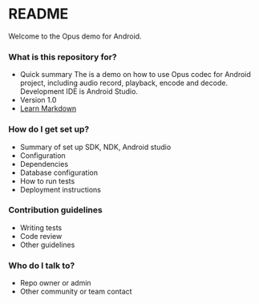 # README #

Welcome to the Opus demo for Android.

### What is this repository for? ###

* Quick summary
The is a demo on how to use Opus codec for Android project, including audio record, playback, encode and decode. Development IDE is Android Studio.  
* Version
1.0
* [Learn Markdown](https://bitbucket.org/louisyoung/opus_android.git)

### How do I get set up? ###

* Summary of set up
SDK, NDK, Android studio
* Configuration
* Dependencies
* Database configuration
* How to run tests
* Deployment instructions

### Contribution guidelines ###

* Writing tests
* Code review
* Other guidelines

### Who do I talk to? ###

* Repo owner or admin
* Other community or team contact